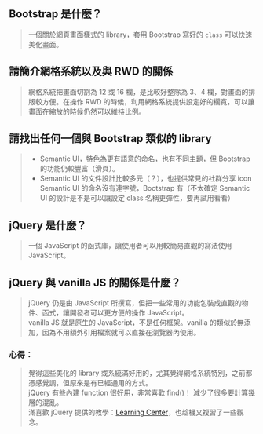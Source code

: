 ## Bootstrap 是什麼？
> 一個關於網頁畫面樣式的 library，套用 Bootstrap 寫好的 `class` 可以快速美化畫面。

## 請簡介網格系統以及與 RWD 的關係
> 網格系統把畫面切割為 12 或 16 欄，是比較好整除為 3、4 欄，對畫面的排版較方便。在操作 RWD 的時候，利用網格系統提供設定好的欄寬，可以讓畫面在縮放的時候仍然可以維持比例。

## 請找出任何一個與 Bootstrap 類似的 library
> - Semantic UI，特色為更有語意的命名，也有不同主題，但 Bootstrap 的功能仍較豐富（滑頁）。  
> - Semantic UI 的文件設計比較多元（？），也提供常見的社群分享 icon  
> Semantic UI 的命名沒有連字號，Bootstrap 有（不太確定 Semantic UI 的設計是不是可以讓設定 class 名稱更彈性，要再試用看看）  

## jQuery 是什麼？
> 一個 JavaScript 的函式庫，讓使用者可以用較簡易直觀的寫法使用 JavaScript。

## jQuery 與 vanilla JS 的關係是什麼？
> jQuery 仍是由 JavaScript 所撰寫，但把一些常用的功能包裝成直觀的物件、函式，讓開發者可以更方便的操作 JavaScript。  
> vanilla JS 就是原生的 JavaScript，不是任何框架。vanilla 的類似於無添加，因為不用額外引用檔案就可以直接在瀏覽器內使用。  

### 心得：
> 覺得這些美化的 library 或系統滿好用的，尤其覺得網格系統特別，之前都憑感覺調，但原來是有已經通用的方式。  
> jQuery 有些內建 function 很好用，非常喜歡 find()！ 減少了很多要計算幾層的混亂。  
> 滿喜歡 jQuery 提供的教學：[Learning Center](https://learn.jquery.com/)，也趁機又複習了一些觀念。  
